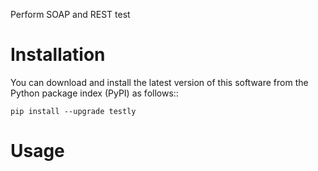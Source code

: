 Perform SOAP and REST test


Installation
============
You can download and install the latest version of this software from the Python package index (PyPI) as follows::

    pip install --upgrade testly

Usage
=====
